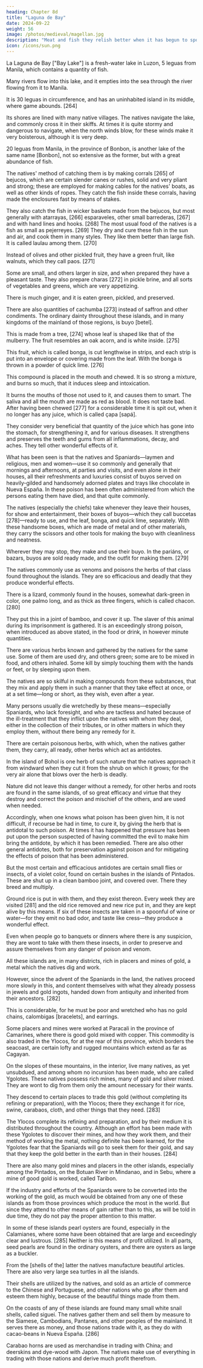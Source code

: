 ```yaml
---
heading: Chapter 8d
title: "Laguna de Bay"
date: 2024-09-22
weight: 56
image: /photos/medieval/magellan.jpg
description: "Meat and fish they relish better when it has begun to spoil and when it stinks"
icon: /icons/sun.png
---
```



La Laguna de Bay ["Bay Lake"] is a fresh-water lake in Luzon, 5 leguas from Manila, which contains a quantity of fish. 

Many rivers flow into this lake, and it empties into the sea through the river flowing from it to Manila. 

It is 30 leguas in circumference, and has an uninhabited island in its middle, where game abounds. [264] 

Its shores are lined with many native villages. The natives navigate the lake, and commonly cross it in their skiffs. At times it is quite stormy and dangerous to navigate, when the north winds blow, for these winds make it very boisterous, although it is very deep.

20 leguas from Manila, in the province of Bonbon, is another lake of the same name [Bonbon], not so extensive as the former, but with a great abundance of fish. 

The natives' method of catching them is by making corrals [265] of bejucos, which are certain slender canes or rushes, solid and very pliant and strong; these are employed for making cables for the natives' boats, as well as other kinds of ropes. They catch the fish inside these corrals, having made the enclosures fast by means of stakes. 

They also catch the fish in wicker baskets made from the bejucos, but most generally with atarrayas, [266] esparaveles, other small barrederas, [267] and with hand lines and hooks. [268] The most usual food of the natives is a fish as small as pejerreyes. [269] They dry and cure these fish in the sun and air, and cook them in many styles. They like them better than large fish. It is called laulau among them. [270]

Instead of olives and other pickled fruit, they have a green fruit, like walnuts, which they call paos. [271] 

Some are small, and others larger in size, and when prepared they have a pleasant taste. They also prepare charas [272] in pickle brine, and all sorts of vegetables and greens, which are very appetizing.

There is much ginger, and it is eaten green, pickled, and preserved. 

There are also quantities of cachumba [273] instead of saffron and other condiments. The ordinary dainty throughout these islands, and in many kingdoms of the mainland of those regions, is buyo [betel].

This is made from a tree, [274] whose leaf is shaped like that of the mulberry. The fruit resembles an oak acorn, and is white inside. [275] 

This fruit, which is called bonga, is cut lengthwise in strips, and each strip is put into an envelope or covering made from the leaf. With the bonga is thrown in a powder of quick lime. [276] 

This compound is placed in the mouth and chewed. It is so strong a mixture, and burns so much, that it induces sleep and intoxication. 

It burns the mouths of those not used to it, and causes them to smart. The saliva and all the mouth are made as red as blood. It does not taste bad. After having been chewed [277] for a considerable time it is spit out, when it no longer has any juice, which is called çapa [sapá]. 

They consider very beneficial that quantity of the juice which has gone into the stomach, for strengthening it, and for various diseases. It strengthens and preserves the teeth and gums from all inflammations, decay, and aches. They tell other wonderful effects of it. 

What has been seen is that the natives and Spaniards—laymen and religious, men and women—use it so commonly and generally that mornings and afternoons, at parties and visits, and even alone in their houses, all their refreshments and luxuries consist of buyos served on heavily-gilded and handsomely adorned plates and trays like chocolate in Nueva España. In these poison has been often administered from which the persons eating them have died, and that quite commonly.

The natives (especially the chiefs) take whenever they leave their houses, for show and entertainment, their boxes of buyos—which they call buccetas [278]—ready to use, and the leaf, bonga, and quick lime, separately. With these handsome boxes, which are made of metal and of other materials, they carry the scissors and other tools for making the buyo with cleanliness and neatness.

Wherever they may stop, they make and use their buyo. In the pariáns, or bazars, buyos are sold ready made, and the outfit for making them. [279]

The natives commonly use as venoms and poisons the herbs of that class found throughout the islands. They are so efficacious and deadly that they produce wonderful effects. 

There is a lizard, commonly found in the houses, somewhat dark-green in color, one palmo long, and as thick as three fingers, which is called chacon. [280] 

They put this in a joint of bamboo, and cover it up. The slaver of this animal during its imprisonment is gathered. It is an exceedingly strong poison, when introduced as above stated, in the food or drink, in however minute quantities. 

There are various herbs known and gathered by the natives for the same use. Some of them are used dry, and others green; some are to be mixed in food, and others inhaled. Some kill by simply touching them with the hands or feet, or by sleeping upon them. 

The natives are so skilful in making compounds from these substances, that they mix and apply them in such a manner that they take effect at once, or at a set time—long or short, as they wish, even after a year.

Many persons usually die wretchedly by these means—especially Spaniards, who lack foresight, and who are tactless and hated because of the ill-treatment that they inflict upon the natives with whom they deal, either in the collection of their tributes, or in other matters in which they employ them, without there being any remedy for it.

There are certain poisonous herbs, with which, when the natives gather them, they carry, all ready, other herbs which act as antidotes. 

In the island of Bohol is one herb of such nature that the natives approach it from windward when they cut it from the shrub on which it grows; for the very air alone that blows over the herb is deadly. 

Nature did not leave this danger without a remedy, for other herbs and roots are found in the same islands, of so great efficacy and virtue that they destroy and correct the poison and mischief of the others, and are used when needed. 

Accordingly, when one knows what poison has been given him, it is not difficult, if recourse be had in time, to cure it, by giving the herb that is antidotal to such poison. At times it has happened that pressure has been put upon the person suspected of having committed the evil to make him bring the antidote, by which it has been remedied. There are also other general antidotes, both for preservation against poison and for mitigating the effects of poison that has been administered. 

But the most certain and efficacious antidotes are certain small flies or insects, of a violet color, found on certain bushes in the islands of Pintados. These are shut up in a clean bamboo joint, and covered over. There they breed and multiply. 

Ground rice is put in with them, and they exist thereon. Every week they are visited [281] and the old rice removed and new rice put in, and they are kept alive by this means. If six of these insects are taken in a spoonful of wine or water—for they emit no bad odor, and taste like cress—they produce a wonderful effect. 

Even when people go to banquets or dinners where there is any suspicion, they are wont to take with them these insects, in order to preserve and assure themselves from any danger of poison and venom.

All these islands are, in many districts, rich in placers and mines of gold, a metal which the natives dig and work. 

However, since the advent of the Spaniards in the land, the natives proceed more slowly in this, and content themselves with what they already possess in jewels and gold ingots, handed down from antiquity and inherited from their ancestors. [282] 

This is considerable, for he must be poor and wretched who has no gold chains, calombigas [bracelets], and earrings.

Some placers and mines were worked at Paracali in the province of Camarines, where there is good gold mixed with copper. This commodity is also traded in the Ylocos, for at the rear of this province, which borders the seacoast, are certain lofty and rugged mountains which extend as far as Cagayan. 

On the slopes of these mountains, in the interior, live many natives, as yet unsubdued, and among whom no incursion has been made, who are called Ygolotes. These natives possess rich mines, many of gold and silver mixed. They are wont to dig from them only the amount necessary for their wants.

They descend to certain places to trade this gold (without completing its refining or preparation), with the Ylocos; there they exchange it for rice, swine, carabaos, cloth, and other things that they need. [283] 

The Ylocos complete its refining and preparation, and by their medium it is distributed throughout the country. Although an effort has been made with these Ygolotes to discover their mines, and how they work them, and their method of working the metal, nothing definite has been learned, for the Ygolotes fear that the Spaniards will go to seek them for their gold, and say that they keep the gold better in the earth than in their houses. [284]

There are also many gold mines and placers in the other islands, especially among the Pintados, on the Botuan River in Mindanao, and in Sebu, where a mine of good gold is worked, called Taribon.

If the industry and efforts of the Spaniards were to be converted into the working of the gold, as much would be obtained from any one of these islands as from those provinces which produce the most in the world. But since they attend to other means of gain rather than to this, as will be told in due time, they do not pay the proper attention to this matter.

In some of these islands pearl oysters are found, especially in the Calamianes, where some have been obtained that are large and exceedingly clear and lustrous. [285] Neither is this means of profit utilized. In all parts, seed pearls are found in the ordinary oysters, and there are oysters as large as a buckler. 

From the [shells of the] latter the natives manufacture beautiful articles. There are also very large sea turtles in all the islands.

Their shells are utilized by the natives, and sold as an article of commerce to the Chinese and Portuguese, and other nations who go after them and esteem them highly, because of the beautiful things made from them.

On the coasts of any of these islands are found many small white snail shells, called siguei. The natives gather them and sell them by measure to the Siamese, Cambodians, Pantanes, and other peoples of the mainland. It serves there as money, and those nations trade with it, as they do with cacao-beans in Nueva España. [286]

Carabao horns are used as merchandise in trading with China; and deerskins and dye-wood with Japon. The natives make use of everything in trading with those nations and derive much profit therefrom.
